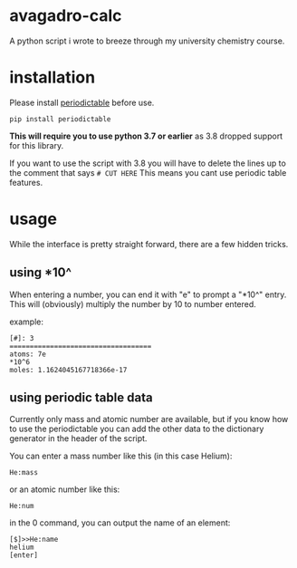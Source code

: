 # avagadro-calc
A python script i wrote to breeze through my university chemistry course.

# installation
Please install [periodictable](https://github.com/pkienzle/periodictable) before use.

`pip install periodictable`

**This will require you to use python 3.7 or earlier** as 3.8 dropped support for this library.

If you want to use the script with 3.8 you will have to delete the lines up to the comment that says `# CUT HERE`
This means you cant use periodic table features.

# usage
While the interface is pretty straight forward, there are a few hidden tricks.

## using *10^
When entering a number, you can end it with "e" to prompt a "*10^" entry.
This will (obviously) multiply the number by 10 to number entered.

example:

```
[#]: 3
===================================
atoms: 7e
*10^6
moles: 1.1624045167718366e-17
```

## using periodic table data
Currently only mass and atomic number are available, but if you know how to use the periodictable you can add the other data to the dictionary generator in the header of the script.

You can enter a mass number like this (in this case Helium):

```
He:mass
```

or an atomic number like this:

```
He:num
```

in the 0 command, you can output the name of an element:

```
[$]>>He:name
helium
[enter]
```



